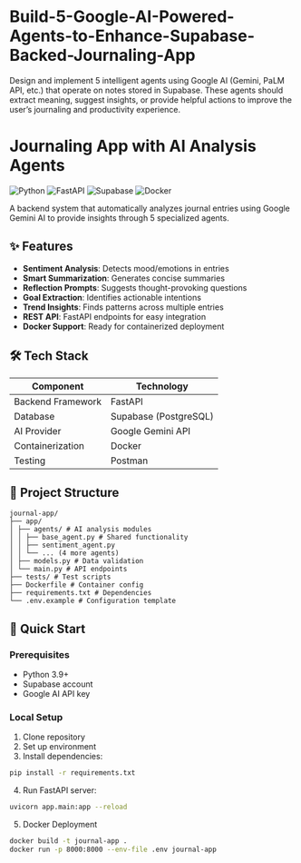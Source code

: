 # Build-5-Google-AI-Powered-Agents-to-Enhance-Supabase-Backed-Journaling-App
Design and implement 5 intelligent agents using Google AI (Gemini, PaLM API, etc.) that operate on notes stored in Supabase. These agents should extract meaning, suggest insights, or provide helpful actions to improve the user’s journaling and productivity experience.

# Journaling App with AI Analysis Agents

![Python](https://img.shields.io/badge/python-3.9+-blue.svg)
![FastAPI](https://img.shields.io/badge/FastAPI-0.95.2-green.svg)
![Supabase](https://img.shields.io/badge/Supabase-PostgreSQL-orange.svg)
![Docker](https://img.shields.io/badge/Docker-Container-blue.svg)

A backend system that automatically analyzes journal entries using Google Gemini AI to provide insights through 5 specialized agents.

## ✨ Features

- **Sentiment Analysis**: Detects mood/emotions in entries
- **Smart Summarization**: Generates concise summaries
- **Reflection Prompts**: Suggests thought-provoking questions
- **Goal Extraction**: Identifies actionable intentions
- **Trend Insights**: Finds patterns across multiple entries
- **REST API**: FastAPI endpoints for easy integration
- **Docker Support**: Ready for containerized deployment

## 🛠️ Tech Stack

| Component | Technology |
|-----------|------------|
| Backend Framework | FastAPI |
| Database | Supabase (PostgreSQL) |
| AI Provider | Google Gemini API |
| Containerization | Docker |
| Testing | Postman |

## 📂 Project Structure

```text
journal-app/
├── app/
│ ├── agents/ # AI analysis modules
│ │ ├── base_agent.py # Shared functionality
│ │ ├── sentiment_agent.py
│ │ └── ... (4 more agents)
│ ├── models.py # Data validation
│ └── main.py # API endpoints
├── tests/ # Test scripts
├── Dockerfile # Container config
├── requirements.txt # Dependencies
└── .env.example # Configuration template
```


## 🚀 Quick Start

### Prerequisites
- Python 3.9+
- Supabase account
- Google AI API key

### Local Setup
1. Clone repository
2. Set up environment
3. Install dependencies:
```bash
pip install -r requirements.txt
```
4. Run FastAPI server:
```bash
uvicorn app.main:app --reload
```
5. Docker Deployment
```bash
docker build -t journal-app .
docker run -p 8000:8000 --env-file .env journal-app
```



